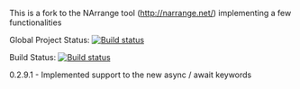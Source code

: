 This is a fork to the NArrange tool (http://narrange.net/) implementing a few functionalities

Global Project Status: [![Build status](https://ci.appveyor.com/api/projects/status/6nreolmb83onpkul?svg=true)](https://ci.appveyor.com/project/dabperceptive/narrange)

Build Status: [![Build status](https://ci.appveyor.com/api/projects/status/6nreolmb83onpkul/branch/master?svg=true)](https://ci.appveyor.com/project/dabperceptive/narrange/branch/master)



0.2.9.1 - Implemented support to the new async / await keywords
